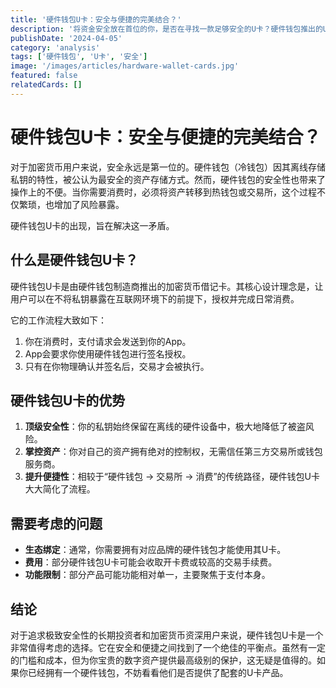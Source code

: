 ```yaml
---
title: '硬件钱包U卡：安全与便捷的完美结合？'
description: '将资金安全放在首位的你，是否在寻找一款足够安全的U卡？硬件钱包推出的U卡可能是你的答案。本文将探讨硬件钱包U卡的优势与选择。'
publishDate: '2024-04-05'
category: 'analysis'
tags: ['硬件钱包', 'U卡', '安全']
image: '/images/articles/hardware-wallet-cards.jpg'
featured: false
relatedCards: []
---
```


# 硬件钱包U卡：安全与便捷的完美结合？

对于加密货币用户来说，安全永远是第一位的。硬件钱包（冷钱包）因其离线存储私钥的特性，被公认为最安全的资产存储方式。然而，硬件钱包的安全性也带来了操作上的不便。当你需要消费时，必须将资产转移到热钱包或交易所，这个过程不仅繁琐，也增加了风险暴露。

硬件钱包U卡的出现，旨在解决这一矛盾。

## 什么是硬件钱包U卡？

硬件钱包U卡是由硬件钱包制造商推出的加密货币借记卡。其核心设计理念是，让用户可以在不将私钥暴露在互联网环境下的前提下，授权并完成日常消费。

它的工作流程大致如下：

1. 你在消费时，支付请求会发送到你的App。
2. App会要求你使用硬件钱包进行签名授权。
3. 只有在你物理确认并签名后，交易才会被执行。

## 硬件钱包U卡的优势

1.  **顶级安全性**：你的私钥始终保留在离线的硬件设备中，极大地降低了被盗风险。
2.  **掌控资产**：你对自己的资产拥有绝对的控制权，无需信任第三方交易所或钱包服务商。
3.  **提升便捷性**：相较于“硬件钱包 -> 交易所 -> 消费”的传统路径，硬件钱包U卡大大简化了流程。

## 需要考虑的问题

- **生态绑定**：通常，你需要拥有对应品牌的硬件钱包才能使用其U卡。
- **费用**：部分硬件钱包U卡可能会收取开卡费或较高的交易手续费。
- **功能限制**：部分产品可能功能相对单一，主要聚焦于支付本身。

## 结论

对于追求极致安全性的长期投资者和加密货币资深用户来说，硬件钱包U卡是一个非常值得考虑的选择。它在安全和便捷之间找到了一个绝佳的平衡点。虽然有一定的门槛和成本，但为你宝贵的数字资产提供最高级别的保护，这无疑是值得的。如果你已经拥有一个硬件钱包，不妨看看他们是否提供了配套的U卡产品。
